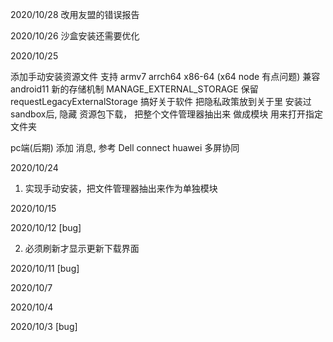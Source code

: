 2020/10/28
改用友盟的错误报告

2020/10/26 
沙盒安装还需要优化 

2020/10/25
<!-- 在更多选项中添加(wifi, bluetooth)打印, 记得map所有非可执行文件 注意编码 -->
添加手动安装资源文件 支持 armv7 arrch64 x86-64 (x64 node 有点问题)
兼容android11 新的存储机制 MANAGE_EXTERNAL_STORAGE 保留requestLegacyExternalStorage 
搞好关于软件  把隐私政策放到关于里
安装过sandbox后, 隐藏 资源包下载，
把整个文件管理器抽出来 做成模块 用来打开指定文件夹

pc端(后期) 添加 消息, 参考 Dell connect huawei 多屏协同


2020/10/24 
1. 实现手动安装，把文件管理器抽出来作为单独模块 
<!-- 1. 图片原, file_item 原尺寸显示 显示缓存缩略图 使用glide解决 -->

2020/10/15 
<!-- 1. 日志体积太大 导致无法发送 email 改用 flutter bugly -->
<!-- 2. 剩余容量显示错误 -->

2020/10/12 [bug]
<!-- 1. 缓存leading 导致切换页面 icon 不更新 -->
2. 必须刷新才显示更新下载界面

2020/10/11 [bug]
<!-- 1. 安装应用页需要 滑动两次才能变色 -->

2020/10/7
<!-- 修复加载大尺寸图片 列表奔溃 -->
<!-- 左右滑动整个列表更新问题 -->

2020/10/4
<!-- 静态服务 支持对视频的播放  -->

2020/10/3 [bug]
<!-- 2. 文件左右滑动显示更新弹窗 勾选了不显示也无效 -->
<!-- 3. 注释了些代码 notifyListeners 可能无法刷新 -->
<!-- 4. 优化provider -->